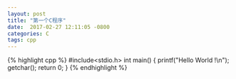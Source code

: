 ```yaml
---
layout: post
title: "第一个C程序"
date:  2017-02-27 12:11:05 -0800
categories: C
tags: cpp
---
```


{% highlight cpp %}
#include<stdio.h>
int main()
{
        printf("Hello World !\n");
        getchar();
        return 0;
}
{% endhighlight %}
